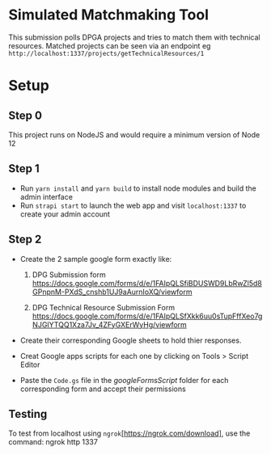 # Simulated Matchmaking Tool

This submission polls DPGA projects and tries to match them with technical resources. Matched projects can be seen via an endpoint eg `http://localhost:1337/projects/getTechnicalResources/1` 

# Setup
## Step 0
This project runs on NodeJS and would require a minimum version of Node 12

## Step 1
 - Run `yarn install` and `yarn build` to install node modules and build the admin interface
 - Run `strapi start` to launch the web app and visit `localhost:1337` to create your admin account
 
## Step 2
 - Create the 2 sample google form exactly like:

    1) DPG Submission form
    https://docs.google.com/forms/d/e/1FAIpQLSfiBDUSWD9LbRwZl5d8GPnpnM-PXdS_cnshb1UJ9aAurnIoXQ/viewform

    2) DPG Technical Resource Submission Form
    https://docs.google.com/forms/d/e/1FAIpQLSfXkk6uu0sTupFffXeo7gNJGIYTQQ1Xza7Jv_4ZFyGXErWyHg/viewform

 - Create their corresponding Google sheets to hold thier responses.
 - Creat Google apps scripts for each one by clicking on Tools > Script Editor
 - Paste the `Code.gs` file in the *googleFormsScript* folder for each corresponding form and accept their permissions
 

## Testing
To test from localhost using `ngrok`[https://ngrok.com/download], use the command:
ngrok http 1337
